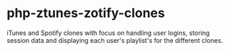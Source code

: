 # php-ztunes-zotify-clones
iTunes and Spotify clones with focus on handling user logins, storing session data and displaying each user's playlist's for the different clones.
